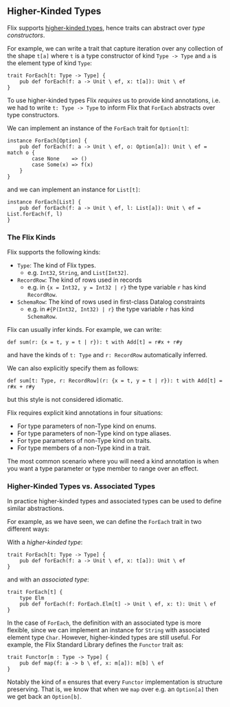 ## Higher-Kinded Types

Flix supports [higher-kinded
types](https://en.wikipedia.org/wiki/Kind_(type_theory)), hence traits can
abstract over _type constructors_.

For example, we can write a trait that capture iteration over any
collection of the shape `t[a]` where `t` is a type constructor of kind
 `Type -> Type` and `a` is the element type of kind `Type`:

```flix
trait ForEach[t: Type -> Type] {
    pub def forEach(f: a -> Unit \ ef, x: t[a]): Unit \ ef
}
```

To use higher-kinded types Flix _requires_ us to provide kind annotations, i.e.
we had to write `t: Type -> Type` to inform Flix that `ForEach` abstracts over
type constructors.

We can implement an instance of the `ForEach` trait for `Option[t]`:

```flix
instance ForEach[Option] {
    pub def forEach(f: a -> Unit \ ef, o: Option[a]): Unit \ ef = match o {
        case None    => ()
        case Some(x) => f(x)
    }
}
```

and we can implement an instance for `List[t]`:

```flix
instance ForEach[List] {
    pub def forEach(f: a -> Unit \ ef, l: List[a]): Unit \ ef = List.forEach(f, l)
}
```

### The Flix Kinds

Flix supports the following kinds:

- `Type`: The kind of Flix types.
    - e.g. `Int32`, `String`, and `List[Int32]`.
- `RecordRow`: The kind of rows used in records
    - e.g. in `{x = Int32, y = Int32 | r}` the type variable `r` has kind `RecordRow`.
- `SchemaRow`: The kind of rows used in first-class Datalog constraints
    - e.g. in `#{P(Int32, Int32) | r}` the type variable `r` has kind `SchemaRow`.

Flix can usually infer kinds. For example, we can write:

```flix
def sum(r: {x = t, y = t | r}): t with Add[t] = r#x + r#y
```

and have the kinds of `t: Type` and `r: RecordRow` automatically inferred.

We can also explicitly specify them as follows:

```flix
def sum[t: Type, r: RecordRow](r: {x = t, y = t | r}): t with Add[t] = r#x + r#y
```

but this style is not considered idiomatic.

Flix requires explicit kind annotations in four situations:

- For type parameters of non-Type kind on enums.
- For type parameters of non-Type kind on type aliases.
- For type parameters of non-Type kind on traits.
- For type members of a non-Type kind in a trait.

The most common scenario where you will need a kind annotation is when you want
a type parameter or type member to range over an effect.

### Higher-Kinded Types vs. Associated Types

In practice higher-kinded types and associated types can be used to define
similar abstractions.

For example, as we have seen, we can define the `ForEach` trait in two different
ways:

With a _higher-kinded type_:

```flix
trait ForEach[t: Type -> Type] {
    pub def forEach(f: a -> Unit \ ef, x: t[a]): Unit \ ef
}
```

and with an _associated type_:

```flix
trait ForEach[t] {
    type Elm
    pub def forEach(f: ForEach.Elm[t] -> Unit \ ef, x: t): Unit \ ef
}
```

In the case of `ForEach`, the definition with an associated type is more
flexible, since we can implement an instance for `String` with associated
element type `Char`. However, higher-kinded types are still useful. For example,
the Flix Standard Library defines the `Functor` trait as:

```flix
trait Functor[m : Type -> Type] {
    pub def map(f: a -> b \ ef, x: m[a]): m[b] \ ef
}
```

Notably the kind of `m` ensures that every `Functor` implementation is structure
preserving. That is, we know that when we `map` over e.g. an `Option[a]` then we
get back an `Option[b]`.
